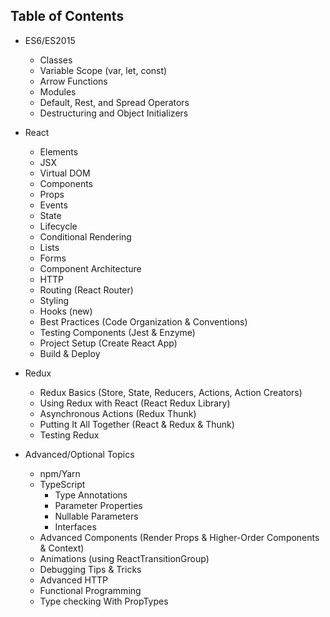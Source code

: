 ## Table of Contents

- ES6/ES2015

  - Classes
  - Variable Scope (var, let, const)
  - Arrow Functions
  - Modules
  - Default, Rest, and Spread Operators
  - Destructuring and Object Initializers

- React

  - Elements
  - JSX
  - Virtual DOM
  - Components
  - Props
  - Events
  - State
  - Lifecycle
  - Conditional Rendering
  - Lists
  - Forms
  - Component Architecture
  - HTTP
  - Routing (React Router)
  - Styling
  - Hooks (new)
  - Best Practices (Code Organization & Conventions)
  - Testing Components (Jest & Enzyme)
  - Project Setup (Create React App)
  - Build & Deploy

- Redux

  - Redux Basics (Store, State, Reducers, Actions, Action Creators)
  - Using Redux with React (React Redux Library)
  - Asynchronous Actions (Redux Thunk)
  - Putting It All Together (React & Redux & Thunk)
  - Testing Redux

- Advanced/Optional Topics
  - npm/Yarn
  - TypeScript
    - Type Annotations
    - Parameter Properties
    - Nullable Parameters
    - Interfaces
  - Advanced Components (Render Props & Higher-Order Components & Context)
  - Animations (using ReactTransitionGroup)
  - Debugging Tips & Tricks
  - Advanced HTTP
  - Functional Programming
  - Type checking With PropTypes
